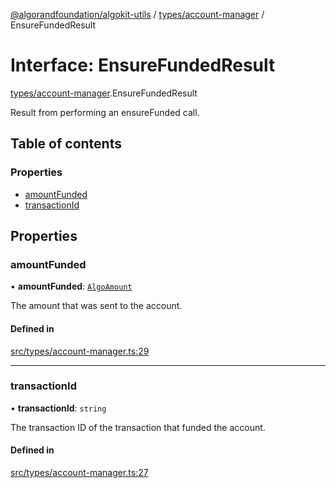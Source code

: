 [@algorandfoundation/algokit-utils](../README.md) / [types/account-manager](../modules/types_account_manager.md) / EnsureFundedResult

# Interface: EnsureFundedResult

[types/account-manager](../modules/types_account_manager.md).EnsureFundedResult

Result from performing an ensureFunded call.

## Table of contents

### Properties

- [amountFunded](types_account_manager.EnsureFundedResult.md#amountfunded)
- [transactionId](types_account_manager.EnsureFundedResult.md#transactionid)

## Properties

### amountFunded

• **amountFunded**: [`AlgoAmount`](../classes/types_amount.AlgoAmount.md)

The amount that was sent to the account.

#### Defined in

[src/types/account-manager.ts:29](https://github.com/algorandfoundation/algokit-utils-ts/blob/main/src/types/account-manager.ts#L29)

___

### transactionId

• **transactionId**: `string`

The transaction ID of the transaction that funded the account.

#### Defined in

[src/types/account-manager.ts:27](https://github.com/algorandfoundation/algokit-utils-ts/blob/main/src/types/account-manager.ts#L27)
